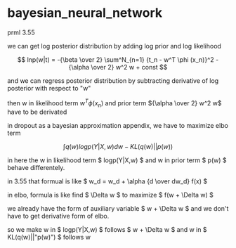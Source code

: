 # bayesian_neural_network

prml 3.55

we can get log posterior distribution by adding log prior and log likelihood

$$ lnp(w|t) = -{\beta \over 2} \sum^N_{n=1} {t_n - w^T \phi (x_n)}^2 - {\alpha \over 2} w^2 w + const $$

and we can regress posterior distribution by subtracting derivative of log posterior with respect to "w"

then w in likelihood term $w^T \phi (x_n)$ and prior term ${\alpha \over 2} w^2 w$ have to be derivated

in dropout as a bayesian approximation appendix, we have to maximize elbo term

$$ \int q(w) logp(Y|X,w)dw - KL(q(w)||p(w)) $$

in here the w in likelihood term $ logp(Y|X,w) $ and w in prior term $ p(w) $ behave differentely.

in 3.55 that formual is like $ w_d = w_d + \alpha {d \over dw_d} f(x) $

in elbo, formula is like find $ \Delta w $  to maximize $ f(w + \Delta w) $ 

we already have the form of auxiliary variable $ w + \Delta w $ and we don't have to get derivative form of elbo.

so we make w in $ logp(Y|X,w) $ follows $ w + \Delta w $ and w in $ KL(q(w)||"p(w)") $ follows w

